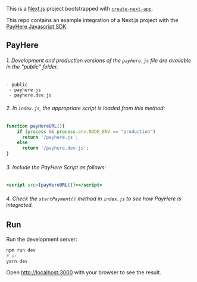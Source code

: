 This is a [Next.js](https://nextjs.org/) project bootstrapped with [`create-next-app`](https://github.com/vercel/next.js/tree/canary/packages/create-next-app).

This repo contains an example integration of a Next.js project with the [PayHere Javascript SDK](https://support.payhere.lk/api-&-mobile-sdk/payhere-javascript).

## PayHere

######  1. Development and production versions of the `payhere.js` file are available in the "public" folder.

```
- public
 - payhere.js
 - payhere.dev.js
```

###### 2. In `index.js`, the appropriate script is loaded from this method:
```js
function payHereURL(){
    if (process && process.env.NODE_ENV == "production")
      return '/payhere.js';
    else
      return '/payhere.dev.js';
}
```

###### 3. Include the PayHere Script as follows:

```jsx
<script src={payHereURL()}></script>
```

###### 4. Check the `startPayment()` method in `index.js` to see how PayHere is integrated. 

## Run

Run the development server:

```bash
npm run dev
# or
yarn dev
```

Open [http://localhost:3000](http://localhost:3000) with your browser to see the result.
